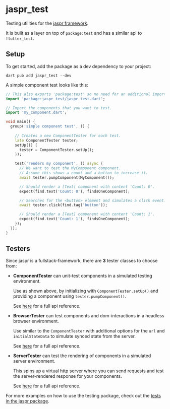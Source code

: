 # jaspr_test

Testing utilities for the [jaspr framework](https://pub.dev/packages/jaspr).

It is built as a layer on top of `package:test` and has a similar api to `flutter_test`.

## Setup

To get started, add the package as a dev dependency to your project:
```shell
dart pub add jaspr_test --dev
```

A simple component test looks like this:

```dart
// This also exports 'package:test' so no need for an additional import.
import 'package:jaspr_test/jaspr_test.dart';

// Import the components that you want to test.
import 'my_component.dart';

void main() {
  group('simple component test', () {
    
    // Creates a new ComponentTester for each test.
    late ComponentTester tester;
    setUp(() {
      tester = ComponentTester.setUp();
    });

    test('renders my component', () async {
      // We want to test the MyComponent component.
      // Assume this shows a count and a button to increase it.
      await tester.pumpComponent(MyComponent());

      // Should render a [Text] component with content 'Count: 0'.
      expect(find.text('Count: 0'), findsOneComponent);

      // Searches for the <button> element and simulates a click event.
      await tester.click(find.tag('button'));

      // Should render a [Text] component with content 'Count: 1'.
      expect(find.text('Count: 1'), findsOneComponent);
    });
  });
}
```

## Testers

Since jaspr is a fullstack-framework, there are **3** tester classes to choose from:

- **ComponentTester** can unit-test components in a simulated testing environment.

  Use as shown above, by initializing with `ComponentTester.setUp()` and providing a component
  using `tester.pumpComponent()`.

  See [here](https://pub.dev/documentation/jaspr_test/latest/server_test/ComponentTester-class.html) for a full api reference.

- **BrowserTester** can test components and dom-interactions in a headless browser environment.

  Use similar to the `ComponentTester` with additional options for the `url` and `initialStateData` to
  simulate synced state from the server.

  See [here](https://pub.dev/documentation/jaspr_test/latest/browser_test/BrowserTester-class.html) for a full api reference.

- **ServerTester** can test the rendering of components in a simulated server environment.

  This spins up a virtual http server where you can send requests and test the server-rendered response
  for your components.

  See [here](https://pub.dev/documentation/jaspr_test/latest/server_test/ServerTester-class.html) for a full api reference.


For more examples on how to use the testing package, check out the [tests in the jaspr package](https://github.com/schultek/jaspr/tree/main/packages/jaspr/test).
